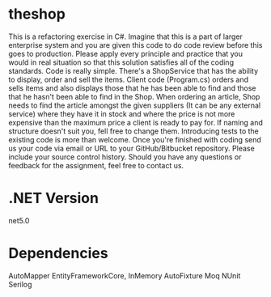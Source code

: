 # theshop
This is a refactoring exercise in C#. Imagine that this is a part of larger enterprise system and you are given this code to do code review before this goes to production. 
Please apply every principle and practice that you would in real situation so that this solution satisfies all of the coding standards.
Code is really simple. There's a ShopService that has the ability to display, order and sell the items. 
Client code (Program.cs) orders and sells items and also displays those that he has been able to find and those that he hasn't been able to find in the Shop.
When ordering an article, Shop needs to find the article amongst the given suppliers (It can be any external service) where they have it in stock 
and where the price is not more expensive than the maximum price a client is ready to pay for.
If naming and structure doesn't suit you, fell free to change them.
Introducing tests to the existing code is more than welcome.
Once you're finished with coding send us your code via email or URL to your GitHub/Bitbucket repository. Please include your source control history.
Should you have any questions or feedback for the assignment, feel free to contact us.

# .NET Version
net5.0
# Dependencies 
AutoMapper
EntityFrameworkCore, InMemory
AutoFixture
Moq
NUnit
Serilog
